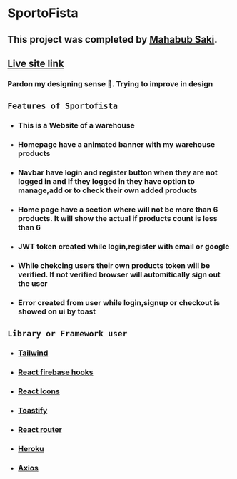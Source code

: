 # SportoFista

## This project was completed by [Mahabub Saki](https://www.facebook.com/mahabubsaki/).

## [Live site link](https://sportofista-47ddf.web.app/)

### Pardon my designing sense 🙏. Trying to improve in design

## `Features of Sportofista`

- ### **This is a Website of a warehouse**
- ### **Homepage have a animated banner with my warehouse products**
- ### **Navbar have login and register button when they are not logged in and If they logged in they have option to manage,add or to check their own added products**
- ### **Home page have a section where will not be more than 6 products. It will show the actual if products count is less than 6**
- ### **JWT token created while login,register with email or google**
- ### **While chekcing users their own products token will be verified. If not verified browser will automitically sign out the user**
- ### **Error created from user while login,signup or checkout is showed on ui by toast**

## `Library or Framework user`

- ### **[Tailwind](https://tailwindcss.com/)**
- ### **[React firebase hooks](https://github.com/CSFrequency/react-firebase-hooks)**
- ### **[React Icons](https://react-icons.github.io/react-icons/)**
- ### **[Toastify](https://fkhadra.github.io/react-toastify/introduction)**
- ### **[React router](https://reactrouter.com/)**
- ### **[Heroku](https://www.heroku.com/)**
- ### **[Axios](https://axios-http.com/)**
